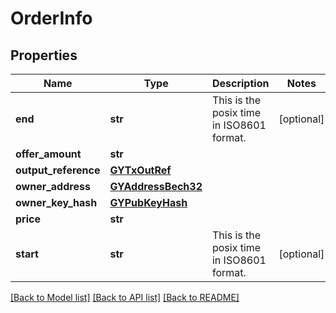 # OrderInfo

## Properties
Name | Type | Description | Notes
------------ | ------------- | ------------- | -------------
**end** | **str** | This is the posix time in ISO8601 format. | [optional] 
**offer_amount** | **str** |  | 
**output_reference** | [**GYTxOutRef**](GYTxOutRef.md) |  | 
**owner_address** | [**GYAddressBech32**](GYAddressBech32.md) |  | 
**owner_key_hash** | [**GYPubKeyHash**](GYPubKeyHash.md) |  | 
**price** | **str** |  | 
**start** | **str** | This is the posix time in ISO8601 format. | [optional] 

[[Back to Model list]](../README.md#documentation-for-models) [[Back to API list]](../README.md#documentation-for-api-endpoints) [[Back to README]](../README.md)


